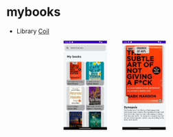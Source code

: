 # mybooks

- Library 
[Coil](https://github.com/coil-kt/coil)

<p align="center">
  <img alt="Light" src="https://github.com/candra16ya/mybooks/blob/master/results/home.png?raw=true" width="20%">
&nbsp; &nbsp; &nbsp; &nbsp;
  <img alt="Dark" src="https://github.com/candra16ya/mybooks/blob/master/results/details.png?raw=true" width="20%">
</p>

